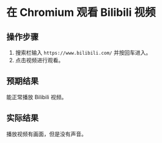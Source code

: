 # 在 Chromium 观看 Bilibili 视频

## 操作步骤

1. 搜索栏输入 `https://www.bilibili.com/` 并按回车进入。
2. 点击视频进行观看。

## 预期结果

能正常播放 Bilibili 视频。

## 实际结果

播放视频有画面，但是没有声音。
